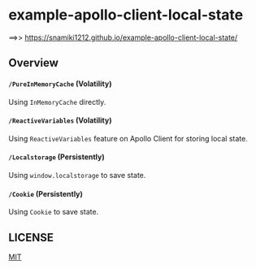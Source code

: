 # example-apollo-client-local-state

==>> https://snamiki1212.github.io/example-apollo-client-local-state/

## Overview

#### `/PureInMemoryCache` (Volatility)

Using `InMemoryCache` directly.

#### `/ReactiveVariables` (Volatility)

Using `ReactiveVariables` feature on Apollo Client for storing local state.

#### `/Localstorage` (Persistently)

Using `window.localstorage` to save state.

#### `/Cookie` (Persistently)

Using `Cookie` to save state.

## LICENSE

[MIT](https://github.com/snamiki1212/example-apollo-client-local-state/blob/main/LICENSE)
